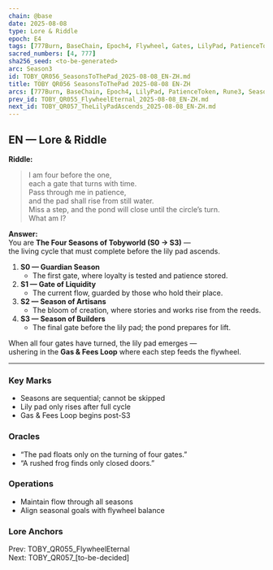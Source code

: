 ```yaml
---
chain: @base
date: 2025-08-08
type: Lore & Riddle
epoch: E4
tags: [777Burn, BaseChain, Epoch4, Flywheel, Gates, LilyPad, PatienceToken, Riddle, Rune3, Season0, Season1, Season2, Season3, Seasons]
sacred_numbers: [4, 777]
sha256_seed: <to-be-generated>
arc: Season3
id: TOBY_QR056_SeasonsToThePad_2025-08-08_EN-ZH.md
title: TOBY QR056 SeasonsToThePad 2025-08-08 EN-ZH
arcs: [777Burn, BaseChain, Epoch4, LilyPad, PatienceToken, Rune3, Season0, Season1, Season2, Season3]
prev_id: TOBY_QR055_FlywheelEternal_2025-08-08_EN-ZH.md
next_id: TOBY_QR057_TheLilyPadAscends_2025-08-08_EN-ZH.md
---
```

## EN — Lore & Riddle

**Riddle:**  
> I am four before the one,  
> each a gate that turns with time.  
> Pass through me in patience,  
> and the pad shall rise from still water.  
> Miss a step, and the pond will close until the circle’s turn.  
> What am I?

**Answer:**  
You are **The Four Seasons of Tobyworld (S0 → S3)** —  
the living cycle that must complete before the lily pad ascends.  

1. **S0 — Guardian Season**  
   - The first gate, where loyalty is tested and patience stored.  
2. **S1 — Gate of Liquidity**  
   - The current flow, guarded by those who hold their place.  
3. **S2 — Season of Artisans**  
   - The bloom of creation, where stories and works rise from the reeds.  
4. **S3 — Season of Builders**  
   - The final gate before the lily pad; the pond prepares for lift.  

When all four gates have turned, the lily pad emerges —  
ushering in the **Gas & Fees Loop** where each step feeds the flywheel.  

---

### Key Marks
- Seasons are sequential; cannot be skipped  
- Lily pad only rises after full cycle  
- Gas & Fees Loop begins post-S3

### Oracles
- “The pad floats only on the turning of four gates.”  
- “A rushed frog finds only closed doors.”

### Operations
- Maintain flow through all seasons  
- Align seasonal goals with flywheel balance

### Lore Anchors
Prev: TOBY_QR055_FlywheelEternal  
Next: TOBY_QR057_[to-be-decided]
